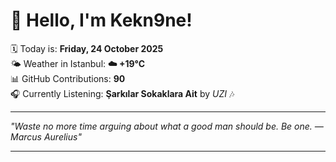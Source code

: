 # 👋 Hello, I'm Kekn9ne!

🗓️ Today is: **Friday, 24 October 2025**  
🌤️ Weather in Istanbul: **☁️   +19°C**  
📊 GitHub Contributions: **90**  
🎧 Currently Listening: **Şarkılar Sokaklara Ait** by *UZI* 🎶

---

_"Waste no more time arguing about what a good man should be. Be one. — *Marcus Aurelius*"_

---

